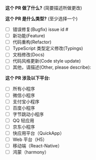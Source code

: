 <!--
请务必阅读贡献者指南:
https://github.com/NervJS/taro/blob/master/CONTRIBUTING.md
-->

<!-- PULL REQUEST TEMPLATE -->
<!-- (Update "[ ]" to "[x]" to check a box) -->

**这个 PR 做了什么?** (简要描述所做更改)



**这个 PR 是什么类型?** (至少选择一个)

- [ ] 错误修复(Bugfix) issue id #
- [ ] 新功能(Feature)
- [ ] 代码重构(Refactor)
- [ ] TypeScript 类型定义修改(Typings)
- [ ] 文档修改(Docs)
- [ ] 代码风格更新(Code style update)
- [ ] 其他，请描述(Other, please describe):

**这个 PR 涉及以下平台:**

- [ ] 所有小程序
- [ ] 微信小程序
- [ ] 支付宝小程序
- [ ] 百度小程序
- [ ] 字节跳动小程序
- [ ] QQ 轻应用
- [ ] 京东小程序
- [ ] 快应用平台（QuickApp）
- [ ] Web 平台（H5）
- [ ] 移动端（React-Native）
- [ ] 鸿蒙（harmony）

